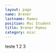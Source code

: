 ```yaml
---
layout: page
name: Brener
lastname: Ramos
position: Msc Student
title: Brener Ramos
category: misc
---
```


teste 1 2 3